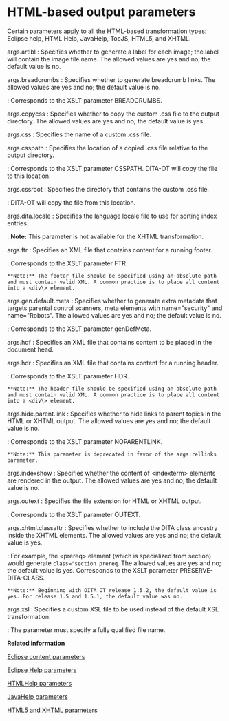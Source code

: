 # HTML-based output parameters

Certain parameters apply to all the HTML-based transformation types: Eclipse help, HTML Help, JavaHelp, TocJS, HTML5, and XHTML.

args.artlbl
:   Specifies whether to generate a label for each image; the label will contain the image file name. The allowed values are yes and no; the default value is no.

args.breadcrumbs
:   Specifies whether to generate breadcrumb links. The allowed values are yes and no; the default value is no.

:   Corresponds to the XSLT parameter BREADCRUMBS.

args.copycss
:   Specifies whether to copy the custom .css file to the output directory. The allowed values are yes and no; the default value is yes.

args.css
:   Specifies the name of a custom .css file.

args.csspath
:   Specifies the location of a copied .css file relative to the output directory.

:   Corresponds to the XSLT parameter CSSPATH. DITA-OT will copy the file to this location.

args.cssroot
:   Specifies the directory that contains the custom .css file.

:   DITA-OT will copy the file from this location.

args.dita.locale
:   Specifies the language locale file to use for sorting index entries.

:   **Note:** This parameter is not available for the XHTML transformation.

args.ftr
:   Specifies an XML file that contains content for a running footer.

:   Corresponds to the XSLT parameter FTR.

    **Note:** The footer file should be specified using an absolute path and must contain valid XML. A common practice is to place all content into a <div\> element.

args.gen.default.meta
:   Specifies whether to generate extra metadata that targets parental control scanners, meta elements with name="security" and name="Robots". The allowed values are yes and no; the default value is no.

:   Corresponds to the XSLT parameter genDefMeta.

args.hdf
:   Specifies an XML file that contains content to be placed in the document head.

args.hdr
:   Specifies an XML file that contains content for a running header.

:   Corresponds to the XSLT parameter HDR.

    **Note:** The header file should be specified using an absolute path and must contain valid XML. A common practice is to place all content into a <div\> element.

args.hide.parent.link
:   Specifies whether to hide links to parent topics in the HTML or XHTML output. The allowed values are yes and no; the default value is no.

:   Corresponds to the XSLT parameter NOPARENTLINK. 

    **Note:** This parameter is deprecated in favor of the args.rellinks parameter.

args.indexshow
:   Specifies whether the content of <indexterm\> elements are rendered in the output. The allowed values are yes and no; the default value is no.

args.outext
:   Specifies the file extension for HTML or XHTML output.

:   Corresponds to the XSLT parameter OUTEXT. 

args.xhtml.classattr
:   Specifies whether to include the DITA class ancestry inside the XHTML elements. The allowed values are yes and no; the default value is yes.

:   For example, the <prereq\> element \(which is specialized from section\) would generate `class="section prereq`. The allowed values are yes and no; the default value is yes. Corresponds to the XSLT parameter PRESERVE-DITA-CLASS.

    **Note:** Beginning with DITA OT release 1.5.2, the default value is yes. For release 1.5 and 1.5.1, the default value was no.

args.xsl
:   Specifies a custom XSL file to be used instead of the default XSL transformation.

:   The parameter must specify a fully qualified file name.

**Related information**  


[Eclipse content parameters](../parameters/parameters-eclipsecontent.md)

[Eclipse Help parameters](../parameters/parameters-eclipsehelp.md)

[HTMLHelp parameters](../parameters/parameters-htmlhelp.md)

[JavaHelp parameters](../parameters/parameters-javahelp.md)

[HTML5 and XHTML parameters](../parameters/parameters-common-html.md)

